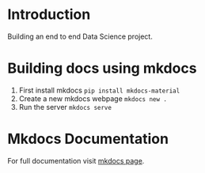 # Introduction
Building an end to end Data Science project.

# Building docs using mkdocs
1. First install mkdocs `pip install mkdocs-material`
2. Create a new mkdocs webpage `mkdocs new .`
3. Run the server `mkdocs serve`

# Mkdocs Documentation
For full documentation visit [mkdocs page](https://www.mkdocs.org).